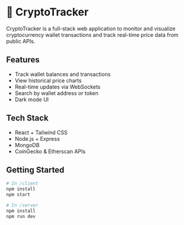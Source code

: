 # 🚀 CryptoTracker

CryptoTracker is a full-stack web application to monitor and visualize cryptocurrency wallet transactions and track real-time price data from public APIs.

## Features
- Track wallet balances and transactions
- View historical price charts
- Real-time updates via WebSockets
- Search by wallet address or token
- Dark mode UI

## Tech Stack
- React + Tailwind CSS
- Node.js + Express
- MongoDB
- CoinGecko & Etherscan APIs

## Getting Started

```bash
# In /client
npm install
npm start

# In /server
npm install
npm run dev
